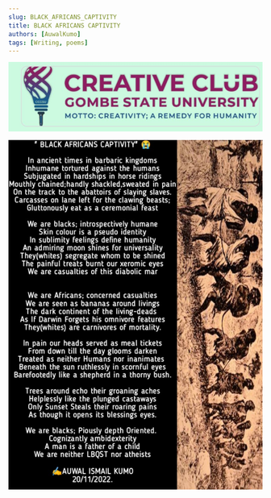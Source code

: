 ```yaml
---
slug: BLACK_AFRICANS_CAPTIVITY
title: BLACK AFRICANS CAPTIVITY
authors: [AuwalKumo]
tags: [Writing, poems]
---
```


![](img/ccgsu.jpg)

![](kumo/20-11-2022.jpg)
